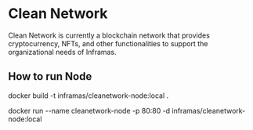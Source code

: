 # Clean Network

Clean Network is currently a blockchain network that provides cryptocurrency, NFTs, and other functionalities to support the organizational needs of Inframas.

## How to run Node
docker build -t inframas/cleanetwork-node:local .

docker run --name cleanetwork-node -p 80:80 -d inframas/cleanetwork-node:local